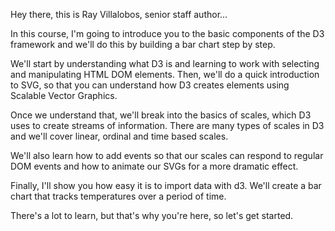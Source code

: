 Hey there, this is Ray Villalobos, senior staff author...

In this course, I'm going to introduce you to the basic components of the D3 framework and we'll do this by building a bar chart step by step.

We'll start by understanding what D3 is and learning to work with selecting and manipulating HTML DOM elements. Then, we'll do a quick introduction to SVG, so that you can understand how D3 creates elements using Scalable Vector Graphics.

Once we understand that, we'll break into the basics of scales, which D3 uses to create streams of information. There are many types of scales in D3 and we'll cover linear, ordinal and time based scales.

We'll also learn how to add events so that our scales can respond to regular DOM events and how to animate our SVGs for a more dramatic effect.

Finally, I'll show you how easy it is to import data with d3. We'll create a bar chart that tracks temperatures over a period of time.

There's a lot to learn, but that's why you're here, so let's get started.

